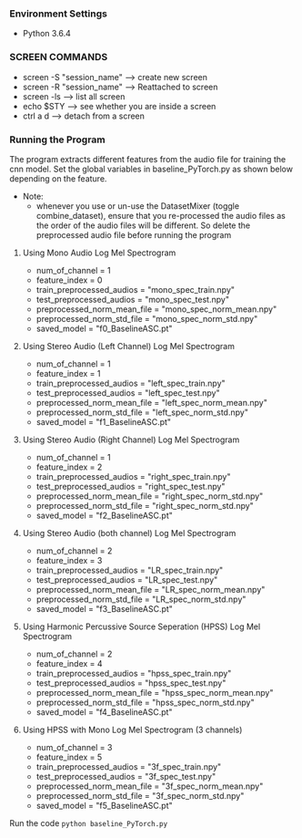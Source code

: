 ### Environment Settings
- Python 3.6.4

### SCREEN COMMANDS
- screen -S "session_name" --> create new screen
- screen -R "session_name" --> Reattached to screen
- screen -ls --> list all screen
- echo $STY --> see whether you are inside a screen
- ctrl a d --> detach from a screen

### Running the Program

The program extracts different features from the audio file for training the cnn model. Set the global variables in baseline_PyTorch.py as shown below depending on the feature.

* Note:
	- whenever you use or un-use the DatasetMixer (toggle combine_dataset), ensure that you re-processed the audio files as the order of the audio files will be different. So delete the preprocessed audio file before running the program

1. Using Mono Audio Log Mel Spectrogram
	- num_of_channel = 1
	- feature_index = 0
	- train_preprocessed_audios = "mono_spec_train.npy"
	- test_preprocessed_audios = "mono_spec_test.npy"
	- preprocessed_norm_mean_file = "mono_spec_norm_mean.npy"
	- preprocessed_norm_std_file = "mono_spec_norm_std.npy"
	- saved_model = "f0_BaselineASC.pt"

2. Using Stereo Audio (Left Channel) Log Mel Spectrogram
	- num_of_channel = 1
	- feature_index = 1
	- train_preprocessed_audios = "left_spec_train.npy"
	- test_preprocessed_audios = "left_spec_test.npy"
	- preprocessed_norm_mean_file = "left_spec_norm_mean.npy"
	- preprocessed_norm_std_file = "left_spec_norm_std.npy"
	- saved_model = "f1_BaselineASC.pt"

3. Using Stereo Audio (Right Channel) Log Mel Spectrogram
	- num_of_channel = 1
	- feature_index = 2
	- train_preprocessed_audios = "right_spec_train.npy"
	- test_preprocessed_audios = "right_spec_test.npy"
	- preprocessed_norm_mean_file = "right_spec_norm_std.npy"
	- preprocessed_norm_std_file = "right_spec_norm_std.npy"
	- saved_model = "f2_BaselineASC.pt"

4. Using Stereo Audio (both channel) Log Mel Spectrogram
	- num_of_channel = 2
	- feature_index = 3
	- train_preprocessed_audios = "LR_spec_train.npy"
	- test_preprocessed_audios = "LR_spec_test.npy"
	- preprocessed_norm_mean_file = "LR_spec_norm_mean.npy"
	- preprocessed_norm_std_file = "LR_spec_norm_std.npy"
	- saved_model = "f3_BaselineASC.pt"

5. Using Harmonic Percussive Source Seperation (HPSS) Log Mel Spectrogram
	- num_of_channel = 2
	- feature_index = 4
	- train_preprocessed_audios = "hpss_spec_train.npy"
	- test_preprocessed_audios = "hpss_spec_test.npy"
	- preprocessed_norm_mean_file = "hpss_spec_norm_mean.npy"
	- preprocessed_norm_std_file = "hpss_spec_norm_std.npy"
	- saved_model = "f4_BaselineASC.pt"

6. Using HPSS with Mono Log Mel Spectrogram (3 channels)
	- num_of_channel = 3
	- feature_index = 5
	- train_preprocessed_audios = "3f_spec_train.npy"
	- test_preprocessed_audios = "3f_spec_test.npy"
	- preprocessed_norm_mean_file = "3f_spec_norm_mean.npy"
	- preprocessed_norm_std_file = "3f_spec_norm_std.npy"
	- saved_model = "f5_BaselineASC.pt"


Run the code `python baseline_PyTorch.py`










